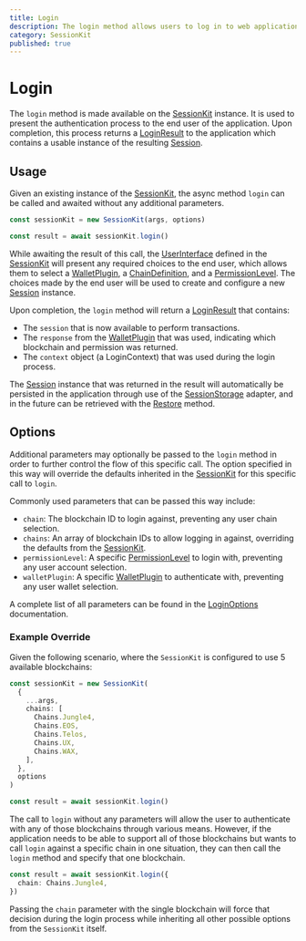 ```yaml
---
title: Login
description: The login method allows users to log in to web applications using the Session Kit with an Antelope blockchain based account.
category: SessionKit
published: true
---
```


# Login

The `login` method is made available on the [SessionKit](/docs/session-kit/session-kit-factory) instance. It is used to present the authentication process to the end user of the application. Upon completion, this process returns a [LoginResult](/docs/session-kit/login-result) to the application which contains a usable instance of the resulting [Session](/docs/session-kit/session).

## Usage

Given an existing instance of the [SessionKit](/docs/session-kit/session-kit-factory), the async method `login` can be called and awaited without any additional parameters.

```ts
const sessionKit = new SessionKit(args, options)

const result = await sessionKit.login()
```

While awaiting the result of this call, the [UserInterface](/docs/session-kit/plugin-user-interface) defined in the [SessionKit](/docs/session-kit/session-kit-factory) will present any required choices to the end user, which allows them to select a [WalletPlugin](/docs/session-kit/plugin-wallet), a [ChainDefinition](/docs/utilities/common-library#chaindefinition), and a [PermissionLevel](/docs/antelope/permission-level). The choices made by the end user will be used to create and configure a new [Session](/docs/session-kit/session) instance.

Upon completion, the `login` method will return a [LoginResult](/docs/session-kit/login-result) that contains:

- The `session` that is now available to perform transactions.
- The `response` from the [WalletPlugin](/docs/session-kit/plugin-wallet) that was used, indicating which blockchain and permission was returned.
- The `context` object (a LoginContext) that was used during the login process.

The [Session](/docs/session-kit/session) instance that was returned in the result will automatically be persisted in the application through use of the [SessionStorage](/docs/session-kit/session-storage) adapter, and in the future can be retrieved with the [Restore](/docs/session-kit/restore) method.

## Options

Additional parameters may optionally be passed to the `login` method in order to further control the flow of this specific call. The option specified in this way will override the defaults inherited in the [SessionKit](/docs/session-kit/session-kit-factory) for this specific call to `login`.

Commonly used parameters that can be passed this way include:

- `chain`: The blockchain ID to login against, preventing any user chain selection.
- `chains`: An array of blockchain IDs to allow logging in against, overriding the defaults from the [SessionKit](/docs/session-kit/session-kit-factory).
- `permissionLevel`: A specific [PermissionLevel](/docs/antelope/permission-level) to login with, preventing any user account selection.
- `walletPlugin`: A specific [WalletPlugin](/docs/session-kit/plugin-wallet) to authenticate with, preventing any user wallet selection.

A complete list of all parameters can be found in the [LoginOptions](https://wharfkit.github.io/session/interfaces/LoginOptions.html) documentation.

### Example Override

Given the following scenario, where the `SessionKit` is configured to use 5 available blockchains:

```ts
const sessionKit = new SessionKit(
  {
    ...args,
    chains: [
      Chains.Jungle4,
      Chains.EOS,
      Chains.Telos,
      Chains.UX,
      Chains.WAX,
    ],
  },
  options
)

const result = await sessionKit.login()
```

The call to `login` without any parameters will allow the user to authenticate with any of those blockchains through various means. However, if the application needs to be able to support all of those blockchains but wants to call `login` against a specific chain in one situation, they can then call the `login` method and specify that one blockchain.

```ts
const result = await sessionKit.login({
  chain: Chains.Jungle4,
})
```

Passing the `chain` parameter with the single blockchain will force that decision during the login process while inheriting all other possible options from the `SessionKit` itself.
